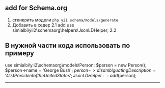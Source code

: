 ## add for Schema.org

1. сгенерить модели `php yii schema/models/generate`
2. Добавить в хедер
2.1 add use simialbi\yii2\schemaorg\helpers\JsonLDHelper;
2.2 <?php JsonLDHelper::render(); ?>

## В нужной части кода использовать по примеру
use simialbi\yii2\schemaorg\models\Person;
$person = new Person();
$person->name = 'George Bush';
$person->disambiguatingDescription = '41st President of the United States';
JsonLDHelper::add($person);

---